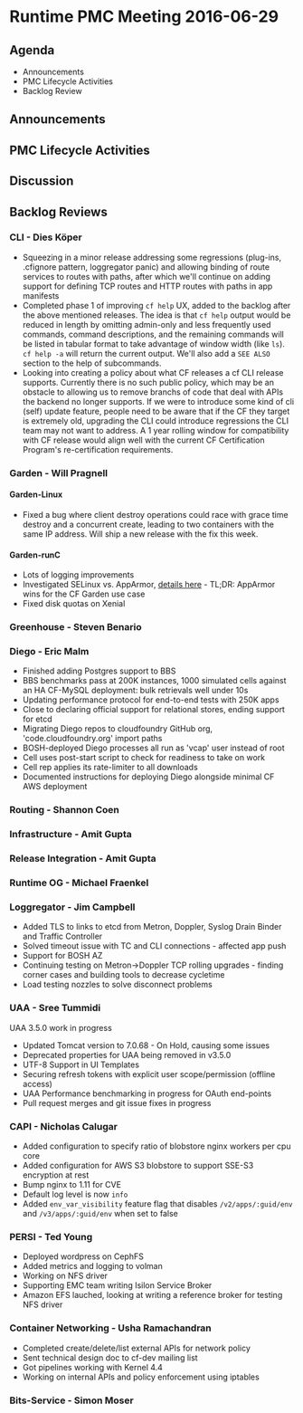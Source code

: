 # Runtime PMC Meeting 2016-06-29

## Agenda
* Announcements
* PMC Lifecycle Activities
* Backlog Review

## Announcements


## PMC Lifecycle Activities


## Discussion


## Backlog Reviews

### CLI - Dies Köper
- Squeezing in a minor release addressing some regressions (plug-ins, .cfignore pattern, loggregator panic) and allowing binding of route services to routes with paths, after which we'll continue on adding support for defining TCP routes and HTTP routes with paths in app manifests
- Completed phase 1 of improving `cf help` UX, added to the backlog after the above mentioned releases. The idea is that `cf help` output would be reduced in length by omitting admin-only and less frequently used commands, command descriptions, and the remaining commands will be listed in tabular format to take advantage of window width (like `ls`). `cf help -a` will return the current output. We'll also add a `SEE ALSO` section to the help of subcommands.
- Looking into creating a policy about what CF releases a cf CLI release supports. Currently there is no such public policy, which may be an obstacle to allowing us to remove branchs of code that deal with APIs the backend no longer supports. If we were to introduce some kind of cli (self) update feature, people need to be aware that if the CF they target is extremely old, upgrading the CLI could introduce regressions the CLI team may not want to address. A 1 year rolling window for compatibility with CF release would align well with the current CF Certification Program's re-certification requirements.

### Garden - Will Pragnell

#### Garden-Linux

- Fixed a bug where client destroy operations could race with grace time destroy and a concurrent create, leading to two containers with the same IP address. Will ship a new release with the fix this week.

#### Garden-runC

- Lots of logging improvements
- Investigated SELinux vs. AppArmor, [details here](https://www.pivotaltracker.com/story/show/118632171) - TL;DR: AppArmor wins for the CF Garden use case
- Fixed disk quotas on Xenial

### Greenhouse - Steven Benario

### Diego - Eric Malm

- Finished adding Postgres support to BBS
- BBS benchmarks pass at 200K instances, 1000 simulated cells against an HA CF-MySQL deployment: bulk retrievals well under 10s
- Updating performance protocol for end-to-end tests with 250K apps
- Close to declaring official support for relational stores, ending support for etcd
- Migrating Diego repos to cloudfoundry GitHub org, 'code.cloudfoundry.org' import paths
- BOSH-deployed Diego processes all run as 'vcap' user instead of root
- Cell uses post-start script to check for readiness to take on work
- Cell rep applies its rate-limiter to all downloads
- Documented instructions for deploying Diego alongside minimal CF AWS deployment


### Routing - Shannon Coen

### Infrastructure - Amit Gupta

### Release Integration - Amit Gupta

### Runtime OG - Michael Fraenkel

### Loggregator - Jim Campbell
- Added TLS to links to etcd from Metron, Doppler, Syslog Drain Binder and Traffic Controller
- Solved timeout issue with TC and CLI connections - affected app push
- Support for BOSH AZ
- Continuing testing on Metron->Doppler TCP rolling upgrades - finding corner cases and building tools to decrease cycletime
- Load testing nozzles to solve disconnect problems

### UAA - Sree Tummidi

UAA 3.5.0 work in progress

- Updated Tomcat version to 7.0.68 - On Hold, causing some issues
- Deprecated properties for UAA being removed in v3.5.0
- UTF-8 Support in UI Templates
- Securing refresh tokens with explicit user scope/permission (offline access)
- UAA Performance benchmarking in progress for OAuth end-points
- Pull request merges and git issue fixes in progress

### CAPI - Nicholas Calugar
- Added configuration to specify ratio of blobstore nginx workers per cpu core
- Added configuration for AWS S3 blobstore to support SSE-S3 encryption at rest
- Bump nginx to 1.11 for CVE
- Default log level is now `info`
- Added `env_var_visibility` feature flag that disables `/v2/apps/:guid/env` and `/v3/apps/:guid/env` when set to false

### PERSI - Ted Young
- Deployed wordpress on CephFS
- Added metrics and logging to volman
- Working on NFS driver
- Supporting EMC team writing Isilon Service Broker
- Amazon EFS lauched, looking at writing a reference broker for testing NFS driver 

### Container Networking - Usha Ramachandran
- Completed create/delete/list external APIs for network policy 
- Sent technical design doc to cf-dev mailing list
- Got pipelines working with Kernel 4.4
- Working on internal APIs and policy enforcement using iptables

### Bits-Service - Simon Moser

